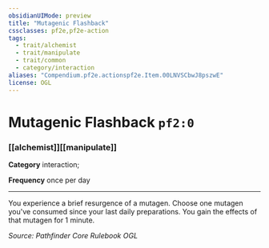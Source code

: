 ```yaml
---
obsidianUIMode: preview
title: "Mutagenic Flashback"
cssclasses: pf2e,pf2e-action
tags:
  - trait/alchemist
  - trait/manipulate
  - trait/common
  - category/interaction
aliases: "Compendium.pf2e.actionspf2e.Item.00LNVSCbwJ8pszwE"
license: OGL
---
```

# Mutagenic Flashback `pf2:0`

### [[alchemist]][[manipulate]]

**Category** interaction; 




**Frequency** once per day

* * *

You experience a brief resurgence of a mutagen. Choose one mutagen you've consumed since your last daily preparations. You gain the effects of that mutagen for 1 minute.

*Source: Pathfinder Core Rulebook*
*OGL*